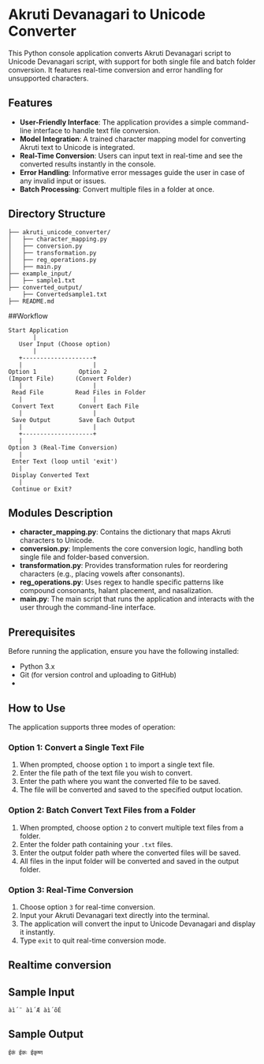 # Akruti Devanagari to Unicode Converter

This Python console application converts Akruti Devanagari script to Unicode Devanagari script, with support for both single file and batch folder conversion. It features real-time conversion and error handling for unsupported characters.

## Features

- **User-Friendly Interface**: The application provides a simple command-line interface to handle text file conversion.
- **Model Integration**: A trained character mapping model for converting Akruti text to Unicode is integrated.
- **Real-Time Conversion**: Users can input text in real-time and see the converted results instantly in the console.
- **Error Handling**: Informative error messages guide the user in case of any invalid input or issues.
- **Batch Processing**: Convert multiple files in a folder at once.

## Directory Structure
```
├── akruti_unicode_converter/
│   ├── character_mapping.py
│   ├── conversion.py
│   ├── transformation.py
│   ├── reg_operations.py
│   ├── main.py
├── example_input/
│   ├── sample1.txt
├── converted_output/
    ├── Convertedsample1.txt
├── README.md
```





##Workflow
```
Start Application
       |
   User Input (Choose option)
       |
   +--------------------+
   |                    |
Option 1            Option 2
(Import File)      (Convert Folder)
   |                    |
 Read File         Read Files in Folder
   |                    |
 Convert Text       Convert Each File
   |                    |
 Save Output        Save Each Output
   |                    |
   +--------------------+
   |
Option 3 (Real-Time Conversion)
   |
 Enter Text (loop until 'exit')
   |
 Display Converted Text
   |
 Continue or Exit?
```


## Modules Description
- **character_mapping.py**: Contains the dictionary that maps Akruti characters to Unicode.
- **conversion.py**: Implements the core conversion logic, handling both single file and folder-based conversion.
- **transformation.py**: Provides transformation rules for reordering characters (e.g., placing vowels after consonants).
- **reg_operations.py**: Uses regex to handle specific patterns like compound consonants, halant placement, and nasalization.
- **main.py**: The main script that runs the application and interacts with the user through the command-line interface.

## Prerequisites
Before running the application, ensure you have the following installed:
- Python 3.x
- Git (for version control and uploading to GitHub)
- 

## How to Use

The application supports three modes of operation:

### Option 1: Convert a Single Text File
1. When prompted, choose option `1` to import a single text file.
2. Enter the file path of the text file you wish to convert.
3. Enter the path where you want the converted file to be saved.
4. The file will be converted and saved to the specified output location.

### Option 2: Batch Convert Text Files from a Folder
1. When prompted, choose option `2` to convert multiple text files from a folder.
2. Enter the folder path containing your `.txt` files.
3. Enter the output folder path where the converted files will be saved.
4. All files in the input folder will be converted and saved in the output folder.

### Option 3: Real-Time Conversion
1. Choose option `3` for real-time conversion.
2. Input your Akruti Devanagari text directly into the terminal.
3. The application will convert the input to Unicode Devanagari and display it instantly.
4. Type `exit` to quit real-time conversion mode.

## Realtime conversion
## Sample Input
```àì´¨ àì´Æ àì´õÉ```

## Sample Output
```ईकं ईकः ईकृष्ण```






